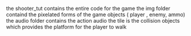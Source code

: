the shooter_tut contains the entire code for the game
the img folder containd the pixelated forms of the game objects ( player , enemy, ammo)
the audio folder contains the action audio 
the tile is the collision objects which provides the platform for the player to walk
